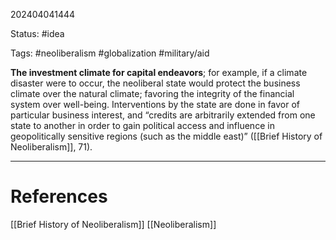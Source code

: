202404041444

Status: #idea

Tags: #neoliberalism #globalization #military/aid

**The investment climate for capital endeavors**; for example, if a climate disaster were to occur, the neoliberal state would protect the business climate over the natural climate; favoring the integrity of the financial system over well-being. Interventions by the state are done in favor of particular business interest, and “credits are arbitrarily extended from one state to another in order to gain political access and influence in geopolitically sensitive regions (such as the middle east)” ([[Brief History of Neoliberalism]], 71).



---
# References
[[Brief History of Neoliberalism]]
[[Neoliberalism]]
